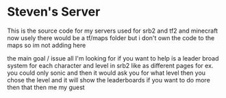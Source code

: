 # Steven's Server
This is the source code for my servers used for srb2 and tf2 and minecraft
now usely there would be a tf/maps folder but i don't own the code to the maps so im not adding here

the main goal / issue
all I'm looking for if you want to help is a leader broad system for each character and level in srb2 like as different pages for ex. you could only sonic and then it would ask you for what level then you chose the level and it will show the leaderboards if you want to do more then that then me my guest
